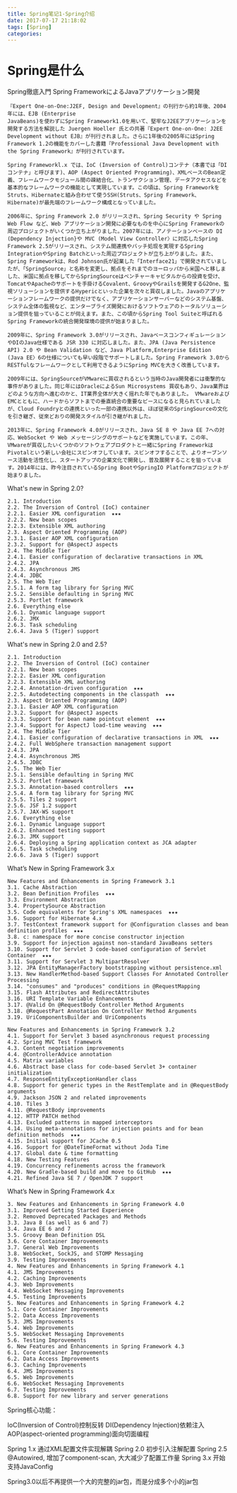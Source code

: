 ```yaml
---
title: Spring笔记1-Spring介绍
date: 2017-07-17 21:18:02
tags: [Spring]
categories:
---
```


# Spring是什么
<!--more-->

Spring徹底入門 Spring FrameworkによるJavaアプリケーション開発

    『Expert One-on-One:J2EF, Design and Development』の刊行から約1年後、2004年には、EJB (Enterprise
    JavaBeans)を使わずにSpring Framework1.0を用いて、堅牢なJ2EEアブリケーションを開発する方法を解説した Juergen Hoeller 氏との共著『Expert One-on-One: J2EE Development without EJB』が刊行されました。さらに1年後の2005年にはSpring Framework 1.2の機能をカバーした書籍『Professional Java Development with
    the Spring Framework』が刊行されています。

    Spring Frameworkl.x では、IoC (Inversion of Control)コンテナ（本書では「DIコンテナ」と呼びます)、AOP (Aspect Oriented Programming)、XMLベースのBean定義、フレームワークモジュール間の疎結合化、トランザクション管理、データアクセスなどを基本的なフレームワークの機能として実現しています。この頃は、Spring FrameworkをStruts、Hibernateと組み合わせて使うSSH(Struts、Spring Framework、Hibernate)が最先端のフレームワーク構成となっていました。

    2006年に、Spring Framework 2.0 がリリースされ、Spring Security や Spring Web Flow など、Web アブリケーション開発に必要なものを中心にSpring Frameworkの周辺プロジェクトがいくつか立ち上がりました。2007年には、アノテーションベースの DI (Dependency Injection}や MVC (Model View Controller〉に対応したSpring Framework 2.5がリリースされ、システム間連携やバッチ処现を実現するSpring IntegrationやSpring Batchといった周辺プロジェクトが立ち上がりました。また、Spring Frameworkは、Rod Johnson氏が起業した「Interface21」で開発されていましたが、「SpringSource」と名称を変更し、拠点をそれまでのヨーロッパから米国へと移しました、米国に拠点を移してからSpringSourceはベンチャーキャビタルからの投資を受け、TomcatやApacheのサポートを手掛けるCovalent、GroovyやGrailsを開発するG2One、監視ソリューションを提供するHypericといった企業を次々と買収しました。Javaのアプリケーションフレームワークの提供だけでなく、アプリケーションサーバーなどのシステム基盤、システム全体の監視など、エンターブライズ開発におけるソフトウェアのトータルソリューション提供を狙っていることが伺えます。また、この頃からSpring Tool Suiteと呼ばれるSpring Frameworkの統合開発琛境の提供が始まりました。

    2009年に、Spring Framework 3.0がリリースされ、JavaベースコンフィギュレーションやDIのJava仕様である JSR 330 に対応しました。また、JPA (Java Persistence API) 2.0 や Bean Validation など、Java Platform,Enterprise Edition (Java EE〉6の仕様についても早い段階でサポートしました。Spring Framework 3.0からRESTfulなフレームワークとして利用できるようにSpring MVCを大きく改善しています。

    2009年には、SpringSourceがVMwareに買収されるという当時のJava開発者には衝撃的な事件がありました。同じ年にはOracleによるSun Microsystems 買収もあり、Java業界はどのような方向へ進むのかと、IT業界全体が大きく摇れた年でもありました。 VMwareおよびEMCとともに、ハードからソフトまでの垂直統合の重要なピースになると見られていましたが、Cloud Foundryとの連携といった一部の連携以外は、ほぼ従来のSpringSourceの文化を引き継ぎ、従來どおりの開発スタイルが引き継がれました。

    2013年に、Spring Framework 4.0がリリースされ、Java SE 8 や Java EE 7への対応、WebSocket や Web メッセージングのサポートなどを実施しています。この年、VMwareが買収したいくつかのソフトウェアブロダクトと一緒にSpring FrameworkはPivotalという新しい会社にスピンオフしています。スビンオフすることで、よりオーブンソース活動を活性化し、スタートアップの企業文化で開発し、普及展開することを狙っています。2014年には、昨今注目されているSpring BootやSpringIO Platformプロジェクトが始まりました。


What's new in Spring 2.0?

    2.1. Introduction
    2.2. The Inversion of Control (IoC) container
    2.2.1. Easier XML configuration  ★★★
    2.2.2. New bean scopes
    2.2.3. Extensible XML authoring
    2.3. Aspect Oriented Programming (AOP)
    2.3.1. Easier AOP XML configuration
    2.3.2. Support for @AspectJ aspects  
    2.4. The Middle Tier
    2.4.1. Easier configuration of declarative transactions in XML
    2.4.2. JPA
    2.4.3. Asynchronous JMS
    2.4.4. JDBC
    2.5. The Web Tier
    2.5.1. A form tag library for Spring MVC
    2.5.2. Sensible defaulting in Spring MVC
    2.5.3. Portlet framework
    2.6. Everything else
    2.6.1. Dynamic language support
    2.6.2. JMX
    2.6.3. Task scheduling
    2.6.4. Java 5 (Tiger) support

What's new in Spring 2.0 and 2.5?

    2.1. Introduction
    2.2. The Inversion of Control (IoC) container
    2.2.1. New bean scopes
    2.2.2. Easier XML configuration
    2.2.3. Extensible XML authoring
    2.2.4. Annotation-driven configuration  ★★★
    2.2.5. Autodetecting components in the classpath  ★★★
    2.3. Aspect Oriented Programming (AOP)
    2.3.1. Easier AOP XML configuration
    2.3.2. Support for @AspectJ aspects
    2.3.3. Support for bean name pointcut element  ★★★
    2.3.4. Support for AspectJ load-time weaving  ★★★
    2.4. The Middle Tier
    2.4.1. Easier configuration of declarative transactions in XML  ★★★
    2.4.2. Full WebSphere transaction management support
    2.4.3. JPA
    2.4.4. Asynchronous JMS
    2.4.5. JDBC
    2.5. The Web Tier
    2.5.1. Sensible defaulting in Spring MVC
    2.5.2. Portlet framework
    2.5.3. Annotation-based controllers  ★★★
    2.5.4. A form tag library for Spring MVC
    2.5.5. Tiles 2 support
    2.5.6. JSF 1.2 support
    2.5.7. JAX-WS support
    2.6. Everything else
    2.6.1. Dynamic language support
    2.6.2. Enhanced testing support
    2.6.3. JMX support
    2.6.4. Deploying a Spring application context as JCA adapter
    2.6.5. Task scheduling
    2.6.6. Java 5 (Tiger) support

What’s New in Spring Framework 3.x

    New Features and Enhancements in Spring Framework 3.1
    3.1. Cache Abstraction
    3.2. Bean Definition Profiles  ★★★
    3.3. Environment Abstraction
    3.4. PropertySource Abstraction
    3.5. Code equivalents for Spring's XML namespaces  ★★★
    3.6. Support for Hibernate 4.x
    3.7. TestContext framework support for @Configuration classes and bean definition profiles  ★★★
    3.8. c: namespace for more concise constructor injection
    3.9. Support for injection against non-standard JavaBeans setters
    3.10. Support for Servlet 3 code-based configuration of Servlet Container  ★★★
    3.11. Support for Servlet 3 MultipartResolver
    3.12. JPA EntityManagerFactory bootstrapping without persistence.xml
    3.13. New HandlerMethod-based Support Classes For Annotated Controller Processing
    3.14. "consumes" and "produces" conditions in @RequestMapping
    3.15. Flash Attributes and RedirectAttributes
    3.16. URI Template Variable Enhancements
    3.17. @Valid On @RequestBody Controller Method Arguments
    3.18. @RequestPart Annotation On Controller Method Arguments
    3.19. UriComponentsBuilder and UriComponents

    New Features and Enhancements in Spring Framework 3.2
    4.1. Support for Servlet 3 based asynchronous request processing
    4.2. Spring MVC Test framework
    4.3. Content negotiation improvements
    4.4. @ControllerAdvice annotation
    4.5. Matrix variables
    4.6. Abstract base class for code-based Servlet 3+ container initialization
    4.7. ResponseEntityExceptionHandler class
    4.8. Support for generic types in the RestTemplate and in @RequestBody arguments
    4.9. Jackson JSON 2 and related improvements
    4.10. Tiles 3
    4.11. @RequestBody improvements
    4.12. HTTP PATCH method
    4.13. Excluded patterns in mapped interceptors
    4.14. Using meta-annotations for injection points and for bean definition methods  ★★★
    4.15. Initial support for JCache 0.5
    4.16. Support for @DateTimeFormat without Joda Time
    4.17. Global date & time formatting
    4.18. New Testing Features
    4.19. Concurrency refinements across the framework
    4.20. New Gradle-based build and move to GitHub  ★★★
    4.21. Refined Java SE 7 / OpenJDK 7 support


What’s New in Spring Framework 4.x

    3. New Features and Enhancements in Spring Framework 4.0
    3.1. Improved Getting Started Experience
    3.2. Removed Deprecated Packages and Methods
    3.3. Java 8 (as well as 6 and 7)
    3.4. Java EE 6 and 7
    3.5. Groovy Bean Definition DSL
    3.6. Core Container Improvements
    3.7. General Web Improvements
    3.8. WebSocket, SockJS, and STOMP Messaging
    3.9. Testing Improvements
    4. New Features and Enhancements in Spring Framework 4.1
    4.1. JMS Improvements
    4.2. Caching Improvements
    4.3. Web Improvements
    4.4. WebSocket Messaging Improvements
    4.5. Testing Improvements
    5. New Features and Enhancements in Spring Framework 4.2
    5.1. Core Container Improvements
    5.2. Data Access Improvements
    5.3. JMS Improvements
    5.4. Web Improvements
    5.5. WebSocket Messaging Improvements
    5.6. Testing Improvements
    6. New Features and Enhancements in Spring Framework 4.3
    6.1. Core Container Improvements
    6.2. Data Access Improvements
    6.3. Caching Improvements
    6.4. JMS Improvements
    6.5. Web Improvements
    6.6. WebSocket Messaging Improvements
    6.7. Testing Improvements
    6.8. Support for new library and server generations

Spring核心功能：

IoC(Inversion of Control)控制反转
DI(Dependency Injection)依赖注入
AOP(aspect-oriented programming)面向切面编程

Spring 1.x 通过XML配置文件实现解耦
Spring 2.0 初步引入注解配置
Spring 2.5 @Autowired, 增加了component-scan, 大大减少了配置工作量
Spring 3.x 开始支持JavaConfig

Spring3.0以后不再提供一个大的完整的jar包，而是分成多个小的jar包
